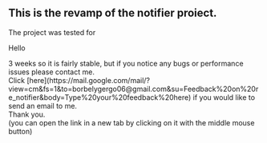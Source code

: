 ## This is the revamp of the notifier proiect.
The project was tested for
<p id="pa"> Hello
</p>
3 weeks so it is fairly stable, but if you notice any bugs or performance issues please contact me.<br>
Click [here](https://mail.google.com/mail/?view=cm&fs=1&to=borbelygergo06@gmail.com&su=Feedback%20on%20re_notifier&body=Type%20your%20feedback%20here) if you would like to send an email to me.<br>
Thank you.<br>
(you can open the link in a new tab by clicking on it with the middle mouse button)
<script>
  document.getElementById("pa").innerHTML = "Hello!";
</script>
